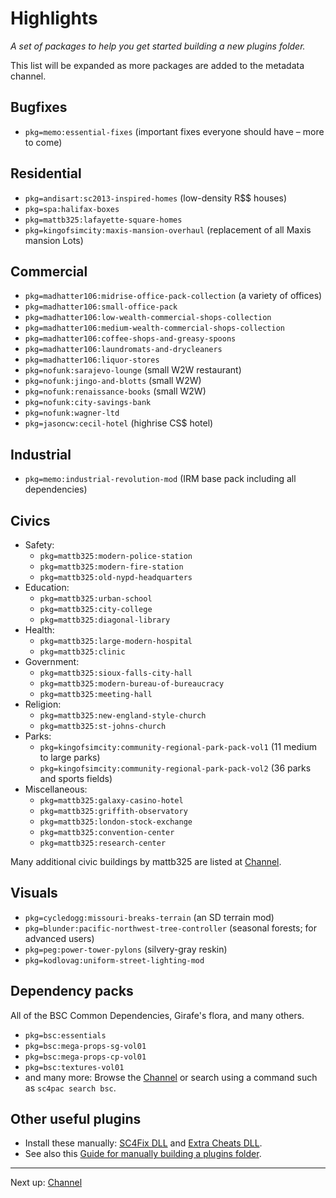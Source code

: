 # Highlights

*A set of packages to help you get started building a new plugins folder.*

This list will be expanded as more packages are added to the metadata channel.

## Bugfixes

* `pkg=memo:essential-fixes` (important fixes everyone should have – more to come)

## Residential

* `pkg=andisart:sc2013-inspired-homes` (low-density R$$ houses)
* `pkg=spa:halifax-boxes`
* `pkg=mattb325:lafayette-square-homes`
* `pkg=kingofsimcity:maxis-mansion-overhaul` (replacement of all Maxis mansion Lots)

## Commercial

* `pkg=madhatter106:midrise-office-pack-collection` (a variety of offices)
* `pkg=madhatter106:small-office-pack`
* `pkg=madhatter106:low-wealth-commercial-shops-collection`
* `pkg=madhatter106:medium-wealth-commercial-shops-collection`
* `pkg=madhatter106:coffee-shops-and-greasy-spoons`
* `pkg=madhatter106:laundromats-and-drycleaners`
* `pkg=madhatter106:liquor-stores`
* `pkg=nofunk:sarajevo-lounge` (small W2W restaurant)
* `pkg=nofunk:jingo-and-blotts` (small W2W)
* `pkg=nofunk:renaissance-books` (small W2W)
* `pkg=nofunk:city-savings-bank`
* `pkg=nofunk:wagner-ltd`
* `pkg=jasoncw:cecil-hotel` (highrise CS$ hotel)

## Industrial

* `pkg=memo:industrial-revolution-mod` (IRM base pack including all dependencies)

## Civics

- Safety:
  * `pkg=mattb325:modern-police-station`
  * `pkg=mattb325:modern-fire-station`
  * `pkg=mattb325:old-nypd-headquarters`
- Education:
  * `pkg=mattb325:urban-school`
  * `pkg=mattb325:city-college`
  * `pkg=mattb325:diagonal-library`
- Health:
  * `pkg=mattb325:large-modern-hospital`
  * `pkg=mattb325:clinic`
- Government:
  * `pkg=mattb325:sioux-falls-city-hall`
  * `pkg=mattb325:modern-bureau-of-bureaucracy`
  * `pkg=mattb325:meeting-hall`
- Religion:
  * `pkg=mattb325:new-england-style-church`
  * `pkg=mattb325:st-johns-church`
- Parks:
  * `pkg=kingofsimcity:community-regional-park-pack-vol1` (11 medium to large parks)
  * `pkg=kingofsimcity:community-regional-park-pack-vol2` (36 parks and sports fields)
- Miscellaneous:
  * `pkg=mattb325:galaxy-casino-hotel`
  * `pkg=mattb325:griffith-observatory`
  * `pkg=mattb325:london-stock-exchange`
  * `pkg=mattb325:convention-center`
  * `pkg=mattb325:research-center`

Many additional civic buildings by mattb325 are listed at [Channel](channel/ ':target=_self').

## Visuals

* `pkg=cycledogg:missouri-breaks-terrain` (an SD terrain mod)
* `pkg=blunder:pacific-northwest-tree-controller` (seasonal forests; for advanced users)
* `pkg=peg:power-tower-pylons` (silvery-gray reskin)
* `pkg=kodlovag:uniform-street-lighting-mod`

## Dependency packs

All of the BSC Common Dependencies, Girafe's flora, and many others.

* `pkg=bsc:essentials`
* `pkg=bsc:mega-props-sg-vol01`
* `pkg=bsc:mega-props-cp-vol01`
* `pkg=bsc:textures-vol01`
* and many more: Browse the [Channel](channel/ ':target=_self') or search using a command such as `sc4pac search bsc`.

## Other useful plugins

- Install these manually:
  [SC4Fix DLL](https://community.simtropolis.com/files/file/30883-sc4fix-third-party-patches-for-sc4/) and
  [Extra Cheats DLL](https://community.simtropolis.com/files/file/31350-simmasters-extra-cheats-dll/).
- See also this
  [Guide for manually building a plugins folder](https://community.simtropolis.com/forums/topic/75599-indiana-joe-and-the-quest-for-the-ultimate-plugins-folder/).


---
Next up: [Channel](channel/ ':target=_self')
